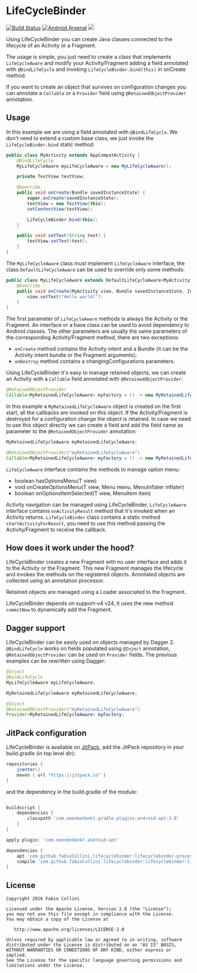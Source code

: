 # LifeCycleBinder

[![Build Status](https://travis-ci.org/fabioCollini/LifeCycleBinder.svg?branch=master)](https://travis-ci.org/fabioCollini/LifeCycleBinder)
[![Android Arsenal](https://img.shields.io/badge/Android%20Arsenal-LifeCycleBinder-brightgreen.svg?style=flat)](https://android-arsenal.com/details/1/3807)
[![](https://jitpack.io/v/fabioCollini/LifeCycleBinder.svg)](https://jitpack.io/#fabioCollini/LifeCycleBinder)

Using LifeCycleBinder you can create Java classes connected to the lifecycle of an Activity or a Fragment.

The usage is simple, you just need to create a class that implements `LifeCycleAware` and modify your Activity/Fragment 
adding a field annotated with `@BindLifeCycle` and invoking `LifeCycleBinder.bind(this)` in onCreate method.

If you want to create an object that survives on configuration changes you can annotate 
a `Callable` or a `Provider` field using `@RetainedObjectProvider` annotation.

## Usage

In this example we are using a field annotated with `@BindLifeCycle`. We don't need to extend
a custom base class, we just invoke the `LifeCycleBinder.bind` static method:


```java
public class MyActivity extends AppCompatActivity {
    @BindLifeCycle
    MyLifeCycleAware myLifeCycleAware = new MyLifeCycleAware();

    private TextView textView;

    @Override
    public void onCreate(Bundle savedInstanceState) {
        super.onCreate(savedInstanceState);
        textView = new TextView(this);
        setContentView(textView);

        LifeCycleBinder.bind(this);
    }

    public void setText(String text) {
        textView.setText(text);
    }
}
```

The `MyLifeCycleAware` class must implement `LifeCycleAware` interface, the class 
`DefaultLifeCycleAware` can be used to override only some methods:

```java
public class MyLifeCycleAware extends DefaultLifeCycleAware<MyActivity> {
    @Override
    public void onCreate(MyActivity view, Bundle savedInstanceState, Intent intent, Bundle arguments) {
        view.setText("Hello world!");
    }
}
```

The first parameter of `LifeCycleAware` methods is always the
Activity or the Fragment. An interface or a base class can be used to avoid
dependency to Android classes.
The other parameters are usually the same parameters of the corresponding Activity/Fragment method,
there are two exceptions:

- `onCreate` method contains the Activity intent and a Bundle (it can be
 the Activity intent bundle or the Fragment arguments);
- `onDestroy` method contains a changingConfigurations parameters.

Using LifeCycleBinder it's easy to manage retained objects, we 
can create an Activity with a `Callable` field annotated with `@RetainedObjectProvider`: 

```java
@RetainedObjectProvider
Callable<MyRetainedLifeCycleAware> myFactory = () -> new MyRetainedLifeCycleAware();
```

In this example a `MyRetainedLifeCycleAware` object is created on the first start, all
the callbacks are invoked on this object. If the Activity/Fragment is destroyed
for a configuration change the object is retained.
In case we need to use this object directly we can create a field and add
the field name as parameter to the `@RetainedObjectProvider` annotation:

```java
MyRetainedLifeCycleAware myRetainedLifeCycleAware;

@RetainedObjectProvider("myRetainedLifeCycleAware")
Callable<MyRetainedLifeCycleAware> myFactory = () -> new MyRetainedLifeCycleAware();
```

`LifeCycleAware` interface contains the methods to manage option menu:

- boolean hasOptionsMenu(T view)
- void onCreateOptionsMenu(T view, Menu menu, MenuInflater inflater)
- boolean onOptionsItemSelected(T view, MenuItem item)

Activity navigation can be managed using LifeCycleBinder, `LifeCycleAware` interface contains 
`onActivityResult` method that it's invoked when an Activity returns.
`LifeCycleBinder` class contains a static method `startActivityForResult`, you need to use
this method passing the Activity/Fragment to receive the callback.

## How does it work under the hood?

LifeCycleBinder creates a new Fragment with no user interface and adds it to the Activity or the Fragment.
This new Fragment manages the lifecycle and invokes the methods on the registered objects.
Annotated objects are collected using an annotation processor.

Retained objects are managed using a Loader associated to the Fragment.

LifeCycleBinder depends on support-v4 v24, it uses the new method `commitNow`
to dynamically add the Fragment.

## Dagger support

LifeCycleBinder can be easily used on objects managed by Dagger 2. `@BindLifeCycle`
works on fields populated using `@Inject` annotation, `@RetainedObjectProvider`
can be used on `Provider` fields. The previous examples can be rewritten using Dagger:

```java
@Inject
@BindLifeCycle
MyLifeCycleAware myLifeCycleAware;

MyRetainedLifeCycleAware myRetainedLifeCycleAware;

@Inject
@RetainedObjectProvider("myRetainedLifeCycleAware")
Provider<MyRetainedLifeCycleAware> myFactory;
```

## JitPack configuration

LifeCycleBinder is available on [JitPack](https://jitpack.io/#fabioCollini/LifeCycleBinder),
add the JitPack repository in your build.gradle (in top level dir):

```gradle
repositories {
    jcenter()
    maven { url "https://jitpack.io" }
}
```

and the dependency in the build.gradle of the module:

```gradle

buildscript {
    dependencies {
        classpath 'com.neenbedankt.gradle.plugins:android-apt:1.8'
    }
}

apply plugin: 'com.neenbedankt.android-apt'

dependencies {
    apt 'com.github.fabioCollini.lifecyclebinder:lifecyclebinder-processor:0.3.2'
    compile 'com.github.fabioCollini.lifecyclebinder:lifecyclebinder-lib:0.3.2'
}
```


## License

    Copyright 2016 Fabio Collini

    Licensed under the Apache License, Version 2.0 (the "License");
    you may not use this file except in compliance with the License.
    You may obtain a copy of the License at

       http://www.apache.org/licenses/LICENSE-2.0

    Unless required by applicable law or agreed to in writing, software
    distributed under the License is distributed on an "AS IS" BASIS,
    WITHOUT WARRANTIES OR CONDITIONS OF ANY KIND, either express or implied.
    See the License for the specific language governing permissions and
    limitations under the License.